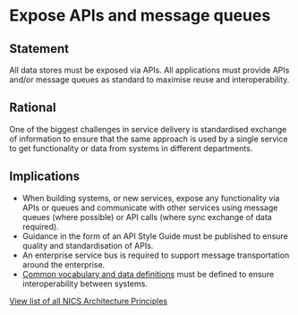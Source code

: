 # Expose APIs and message queues

## Statement
All data stores must be exposed via APIs.  All applications must provide APIs and/or message queues as standard to maximise reuse and interoperability.

## Rational
One of the biggest challenges in service delivery is standardised exchange of information to ensure that the same approach is used by a single service to get functionality or data from systems in different departments. 

## Implications
- When building systems, or new services, expose any functionality via APIs or queues and communicate with other services using message queues (where possible) or API calls (where sync exchange of data required).
- Guidance in the form of an API Style Guide must be published to ensure quality and standardisation of APIs.
- An enterprise service bus is required to support message transportation around the enterprise.
- [Common vocabulary and data definitions](./common-vocabulary-and-data-definitions.md) must be defined to ensure interoperability between systems.

[View list of all NICS Architecture Principles](../Architecture-Principles.md)